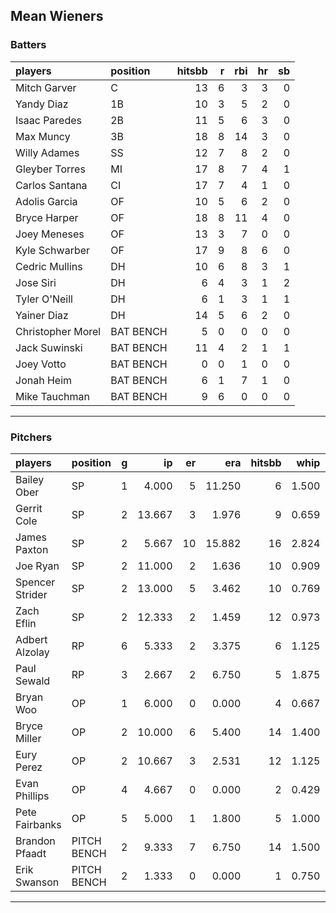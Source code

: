 ## Mean Wieners

### Batters

 
|players           |position  | hitsbb|  r| rbi| hr| sb| 
|:-----------------|:---------|------:|--:|---:|--:|--:| 
|Mitch Garver      |C         |     13|  6|   3|  3|  0| 
|Yandy Diaz        |1B        |     10|  3|   5|  2|  0| 
|Isaac Paredes     |2B        |     11|  5|   6|  3|  0| 
|Max Muncy         |3B        |     18|  8|  14|  3|  0| 
|Willy Adames      |SS        |     12|  7|   8|  2|  0| 
|Gleyber Torres    |MI        |     17|  8|   7|  4|  1| 
|Carlos Santana    |CI        |     17|  7|   4|  1|  0| 
|Adolis Garcia     |OF        |     10|  5|   6|  2|  0| 
|Bryce Harper      |OF        |     18|  8|  11|  4|  0| 
|Joey Meneses      |OF        |     13|  3|   7|  0|  0| 
|Kyle Schwarber    |OF        |     17|  9|   8|  6|  0| 
|Cedric Mullins    |DH        |     10|  6|   8|  3|  1| 
|Jose Siri         |DH        |      6|  4|   3|  1|  2| 
|Tyler O'Neill     |DH        |      6|  1|   3|  1|  1| 
|Yainer Diaz       |DH        |     14|  5|   6|  2|  0| 
|Christopher Morel |BAT BENCH |      5|  0|   0|  0|  0| 
|Jack Suwinski     |BAT BENCH |     11|  4|   2|  1|  1| 
|Joey Votto        |BAT BENCH |      0|  0|   1|  0|  0| 
|Jonah Heim        |BAT BENCH |      6|  1|   7|  1|  0| 
|Mike Tauchman     |BAT BENCH |      9|  6|   0|  0|  0| 


* * *

### Pitchers

 
|players         |position    |  g|     ip| er|    era| hitsbb|  whip| so|  w| sv| 
|:---------------|:-----------|--:|------:|--:|------:|------:|-----:|--:|--:|--:| 
|Bailey Ober     |SP          |  1|  4.000|  5| 11.250|      6| 1.500|  4|  0|  0| 
|Gerrit Cole     |SP          |  2| 13.667|  3|  1.976|      9| 0.659| 18|  2|  0| 
|James Paxton    |SP          |  2|  5.667| 10| 15.882|     16| 2.824|  4|  0|  0| 
|Joe Ryan        |SP          |  2| 11.000|  2|  1.636|     10| 0.909| 14|  1|  0| 
|Spencer Strider |SP          |  2| 13.000|  5|  3.462|     10| 0.769| 18|  2|  0| 
|Zach Eflin      |SP          |  2| 12.333|  2|  1.459|     12| 0.973| 15|  0|  0| 
|Adbert Alzolay  |RP          |  6|  5.333|  2|  3.375|      6| 1.125|  6|  1|  4| 
|Paul Sewald     |RP          |  3|  2.667|  2|  6.750|      5| 1.875|  4|  0|  2| 
|Bryan Woo       |OP          |  1|  6.000|  0|  0.000|      4| 0.667|  5|  1|  0| 
|Bryce Miller    |OP          |  2| 10.000|  6|  5.400|     14| 1.400| 11|  0|  0| 
|Eury Perez      |OP          |  2| 10.667|  3|  2.531|     12| 1.125| 12|  0|  0| 
|Evan Phillips   |OP          |  4|  4.667|  0|  0.000|      2| 0.429|  4|  0|  2| 
|Pete Fairbanks  |OP          |  5|  5.000|  1|  1.800|      5| 1.000| 10|  1|  3| 
|Brandon Pfaadt  |PITCH BENCH |  2|  9.333|  7|  6.750|     14| 1.500|  9|  1|  0| 
|Erik Swanson    |PITCH BENCH |  2|  1.333|  0|  0.000|      1| 0.750|  0|  0|  0| 


* * *



